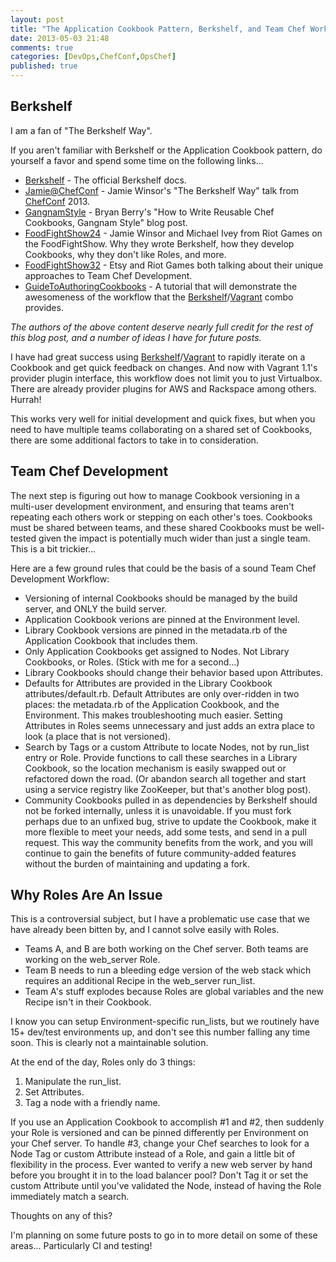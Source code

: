 ```yaml
---
layout: post
title: "The Application Cookbook Pattern, Berkshelf, and Team Chef Workflow"
date: 2013-05-03 21:48
comments: true
categories: [DevOps,ChefConf,OpsChef]
published: true
---
```


Berkshelf
---------

I am a fan of "The Berkshelf Way".

If you aren't familiar with Berkshelf or the Application Cookbook pattern, do yourself a favor and spend some time on the following links...

<!--more-->

* [Berkshelf] - The official Berkshelf docs.
* [Jamie@ChefConf] - Jamie Winsor's "The Berkshelf Way" talk from [ChefConf] 2013.
* [GangnamStyle] - Bryan Berry's "How to Write Reusable Chef Cookbooks, Gangnam Style" blog post.
* [FoodFightShow24] - Jamie Winsor and Michael Ivey from Riot Games on the FoodFightShow.  Why they wrote Berkshelf, how they develop Cookbooks, why they don't like Roles, and more.
* [FoodFightShow32] - Etsy and Riot Games both talking about their unique approaches to Team Chef Development.
* [GuideToAuthoringCookbooks] - A tutorial that will demonstrate the awesomeness of the workflow that the [Berkshelf]/[Vagrant] combo provides.

*The authors of the above content deserve nearly full credit for the rest of this blog post, and a number of ideas I have for future posts.*

I have had great success using [Berkshelf]/[Vagrant] to rapidly iterate on a Cookbook and get quick feedback on changes.  And now with Vagrant 1.1's provider plugin interface, this workflow does not limit you to just Virtualbox.  There are already provider plugins for AWS and Rackspace among others.  Hurrah!

This works very well for initial development and quick fixes, but when you need to have multiple teams collaborating on a shared set of Cookbooks, there are some additional factors to take in to consideration.

Team Chef Development
---------------------

The next step is figuring out how to manage Cookbook versioning in a multi-user development environment, and ensuring that teams aren't repeating each others work or stepping on each other's toes.  Cookbooks must be shared between teams, and these shared Cookbooks must be well-tested given the impact is potentially much wider than just a single team.  This is a bit trickier...

Here are a few ground rules that could be the basis of a sound Team Chef Development Workflow:

* Versioning of internal Cookbooks should be managed by the build server, and ONLY the build server.
* Application Cookbook verions are pinned at the Environment level.
* Library Cookbook versions are pinned in the metadata.rb of the Application Cookbook that includes them.
* Only Application Cookbooks get assigned to Nodes.  Not Library Cookbooks, or Roles.  (Stick with me for a second...)
* Library Cookbooks should change their behavior based upon Attributes.
* Defaults for Attributes are provided in the Library Cookbook attributes/default.rb.  Default Attributes are only over-ridden in two places: the metadata.rb of the Application Cookbook, and the Environment.   This makes troubleshooting much easier.  Setting Attributes in Roles seems unnecessary and just adds an extra place to look (a place that is not versioned).
* Search by Tags or a custom Attribute to locate Nodes, not by run_list entry or Role.  Provide functions to call these searches in a Library Cookbook, so the location mechanism is easily swapped out or refactored down the road.  (Or abandon search all together and start using a service registry like ZooKeeper, but that's another blog post).
* Community Cookbooks pulled in as dependencies by Berkshelf should not be forked internally, unless it is unavoidable.  If you must fork perhaps due to an unfixed bug, strive to update the Cookbook, make it more flexible to meet your needs, add some tests, and send in a pull request.  This way the community benefits from the work, and you will continue to gain the benefits of future community-added features without the burden of maintaining and updating a fork.

Why Roles Are An Issue
----------------------
This is a controversial subject, but I have a problematic use case that we have already been bitten by, and I cannot solve easily with Roles.  

* Teams A, and B are both working on the Chef server.  Both teams are working on the web_server Role.  
* Team B needs to run a bleeding edge version of the web stack which requires an additional Recipe in the web_server run_list.  
* Team A's stuff explodes because Roles are global variables and the new Recipe isn't in their Cookbook.  

I know you can setup Environment-specific run_lists, but we routinely have 15+ dev/test environments up, and don't see this number falling any time soon.  This is clearly not a maintainable solution.  

At the end of the day, Roles only do 3 things:

1. Manipulate the run_list.
2. Set Attributes.
3. Tag a node with a friendly name.

If you use an Application Cookbook to accomplish #1 and #2, then suddenly your Role is versioned and can be pinned differently per Environment on your Chef server.  To handle #3, change your Chef searches to look for a Node Tag or custom Attribute instead of a Role, and gain a little bit of flexibility in the process.  Ever wanted to verify a new web server by hand before you brought it in to the load balancer pool?  Don't Tag it or set the custom Attribute until you've validated the Node, instead of having the Role immediately match a search.

Thoughts on any of this?

I'm planning on some future posts to go in to more detail on some of these areas...  Particularly CI and testing!

  [ChefConf]: http://chefconf.opscode.com/
  [Berkshelf]: http://berkshelf.com/ 
  [Vagrant]: http://vagrantup.com/ 
  [Jamie@ChefConf]: http://www.youtube.com/watch?v=hYt0E84kYUI
  [GangnamStyle]: http://devopsanywhere.blogspot.com/2012/11/how-to-write-reusable-chef-cookbooks.html
  [FoodFightShow]: http://foodfightshow.org
  [FoodFightShow24]: http://foodfight.libsyn.com/episode-24-jamie-winsor-and-michael-ivey-on-berkshelf
  [FoodFightShow32]: http://foodfight.libsyn.com/episode-32-there-s-a-spork-in-my-berkshelf-talkin-bout-workflow
  [GuideToAuthoringCookbooks]: http://vialstudios.com/guide-authoring-cookbooks.html